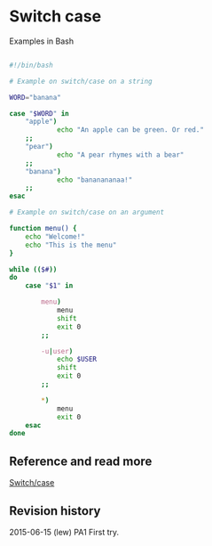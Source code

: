 Switch case
==============================
Examples in Bash

```sh

#!/bin/bash

# Example on switch/case on a string

WORD="banana"

case "$WORD" in
    "apple")
            echo "An apple can be green. Or red."
    ;;
    "pear")
            echo "A pear rhymes with a bear"
    ;;
    "banana")
            echo "bananananaa!"
    ;;
esac

# Example on switch/case on an argument

function menu() {
    echo "Welcome!"
    echo "This is the menu"
}

while (($#))
do
    case "$1" in

        menu)
            menu
            shift
            exit 0
        ;;

        -u|user)
            echo $USER
            shift
            exit 0
        ;;

        *)
            menu
            exit 0
    esac
done


```

Reference and read more
------------------------------

[Switch/case](http://tldp.org/LDP/Bash-Beginners-Guide/html/sect_07_03.html)



Revision history
------------------------------

2015-06-15 (lew) PA1 First try.

